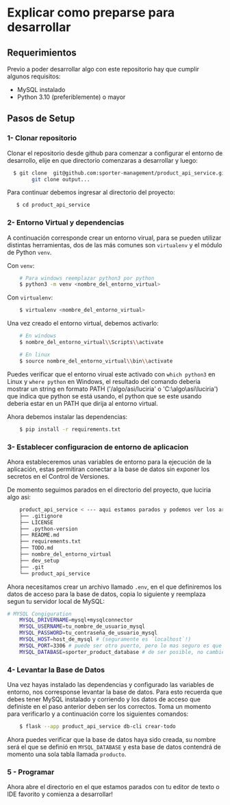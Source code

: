 # Explicar como preparse para desarrollar

## Requerimientos

Previo a poder desarrollar algo con este repositorio hay que cumplir algunos requisitos:

- MySQL instalado
- Python 3.10 (preferiblemente) o mayor

## Pasos de Setup

### 1- Clonar repositorio

Clonar el repositorio desde github para comenzar a configurar el entorno de desarrollo, elije en que directorio comenzaras a desarrollar y luego:

``` bash
  $ git clone  git@github.com:sporter-management/product_api_service.git
        git clone output...
```

Para continuar debemos ingresar al directorio del proyecto:

``` bash
   $ cd product_api_service
```

### 2- Entorno Virtual y dependencias

A continuación corresponde crear un entorno virual, para se pueden utilizar distintas herramientas, dos de las más comunes son `virtualenv` y el módulo de Python `venv`.

Con `venv`:

``` bash
    # Para windows reemplazar python3 por python
    $ python3 -m venv <nombre_del_entorno_virtual>
```

Con `virtualenv`:

``` bash
    $ virtualenv <nombre_del_entorno_virtual>
```

Una vez creado el entorno virtual, debemos activarlo:

``` bash
    # En windows
    $ nombre_del_entorno_virtual\\Scripts\\activate
```

``` bash
    # En linux
    $ source nombre_del_entorno_virtual\\bin\\activate
```

Puedes verificar que el entorno virual este activado con `which python3` en Linux y `where python` en Windows, el resultado del comando deberia mostrar un string en formato PATH ('/algo/asi/luciria' o 'C:\algo\asi\luciria') que indica que python se está usando, el python que se este usando deberia estar en un PATH que dirija al entorno virtual.

Ahora debemos instalar las dependencias:

``` bash
    $ pip install -r requirements.txt
```

### 3- Establecer configuracion de entorno de aplicacion

Ahora estableceremos unas variables de entorno para la ejecución de la aplicación, estas permitiran conectar a la base de datos sin exponer los secretos en el Control de Versiones.

De momento seguimos parados en el directorio del proyecto, que luciria algo asi: 

``` bash
    product_api_service < --- aqui estamos parados y podemos ver los archivos mencionados.
    ├── .gitignore
    ├── LICENSE
    ├── .python-version
    ├── README.md
    ├── requirements.txt
    ├── TODO.md
    ├── nombre_del_entorno_virtual
    ├── dev_setup
    ├── .git
    └── product_api_service
```

Ahora necesitamos crear un archivo llamado `.env`, en el que definiremos los datos de acceso para la base de datos, copia lo siguiente y reemplaza segun tu servidor local de MySQL:

``` bash
# MYSQL Congiguration
    MYSQL_DRIVERNAME=mysql+mysqlconnector
    MYSQL_USERNAME=tu_nombre_de_usuario_mysql
    MYSQL_PASSWORD=tu_contraseña_de_usuario_mysql
    MYSQL_HOST=host_de_mysql # (seguramente es `localhost`!)
    MYSQL_PORT=3306 # puede ser otro puerto, pero lo mas seguro es que no!
    MYSQL_DATABASE=sporter_product_database # de ser posible, no cambies esto, pero no deberia haber problema si lo haces
```

### 4- Levantar la Base de Datos

Una vez hayas instalado las dependencias y configurado las variables de entorno, nos corresponse levantar la base de datos. Para esto recuerda que debes tener MySQL instalado y corriendo y los datos de acceso que definiste en el paso anterior deben ser los correctos. Toma un momento para verificarlo y a continuación corre los siguientes comandos:

``` bash
    $ flask --app product_api_service db-cli crear-todo
```

Ahora puedes verificar que la base de datos haya sido creada, su nombre será el que se definió en `MYSQL_DATABASE` y esta base de datos contendrá de momento una sola tabla llamada `producto`.

### 5 - Programar

Ahora abre el directorio en el que estamos parados con tu editor de texto o IDE favorito y comienza a desarrollar!
